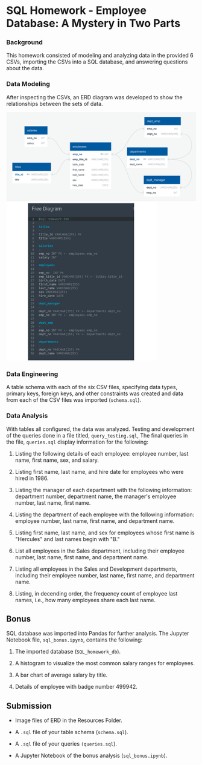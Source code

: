 # SQL Homework - Employee Database: A Mystery in Two Parts

### Background

This homework consisted of modeling and analyzing data in the provided 6 CSVs, importing the CSVs into a SQL database, and answering questions about the data.


### Data Modeling

After inspecting the CSVs, an ERD diagram was developed to show the relationships between the sets of data.

<img src="resources/ERD_diagram.png" alt="ERD Diagram">

<img src="resources/ERD_text.png" alt="ERD Text" width=400px>

### Data Engineering

A table schema with each of the six CSV files, specifying data types, primary keys, foreign keys, and other constraints was created and data from each of the CSV files was imported (`schema.sql`).

### Data Analysis

With tables all configured, the data was analyzed. Testing and development of the queries done in a file titled, `query_testing.sql`, The final queries in the file, `queries.sql` display information for the following:

1. Listing the following details of each employee: employee number, last name, first name, sex, and salary.

2. Listing first name, last name, and hire date for employees who were hired in 1986.

3. Listing the manager of each department with the following information: department number, department name, the manager's employee number, last name, first name.

4. Listing the department of each employee with the following information: employee number, last name, first name, and department name.

5. Listing first name, last name, and sex for employees whose first name is "Hercules" and last names begin with "B."

6. List all employees in the Sales department, including their employee number, last name, first name, and department name.

7. Listing all employees in the Sales and Development departments, including their employee number, last name, first name, and department name.

8. Listing, in decending order, the frequency count of employee last names, i.e., how many employees share each last name.

## Bonus

SQL database was imported into Pandas for further analysis. The Jupyter Notebook file, `sql_bonus.ipynb`, contains the following:

1. The imported database (`SQL_homework_db`).

2. A histogram to visualize the most common salary ranges for employees.

3. A bar chart of average salary by title.

4. Details of employee with badge number 499942.


## Submission

* Image files of ERD in the Resources Folder.

* A `.sql` file of your table schema (`schema.sql`).

* A `.sql` file of your queries `(queries.sql`).

* A Jupyter Notebook of the bonus analysis (`sql_bonus.ipynb`).

